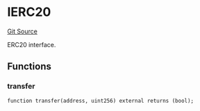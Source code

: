 # IERC20
[Git Source](https://github.com/NaniDAO/accounts/blob/4789484b1daa1e7826eeec6833ca9b47824ee8b6/src/governance/Points.sol)

ERC20 interface.


## Functions
### transfer


```solidity
function transfer(address, uint256) external returns (bool);
```


